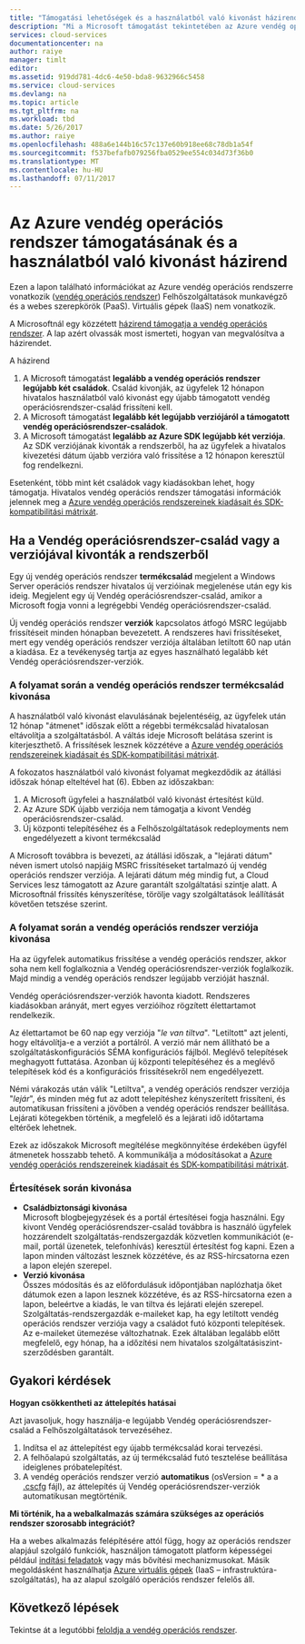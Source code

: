 ```yaml
---
title: "Támogatási lehetőségek és a használatból való kivonást házirend útmutató az Azure vendég operációs rendszer |} Microsoft Docs"
description: "Mi a Microsoft támogatást tekintetében az Azure vendég operációs rendszeren felhőalapú szolgáltatás által használt információkat tartalmaz."
services: cloud-services
documentationcenter: na
author: raiye
manager: timlt
editor: 
ms.assetid: 919dd781-4dc6-4e50-bda8-9632966c5458
ms.service: cloud-services
ms.devlang: na
ms.topic: article
ms.tgt_pltfrm: na
ms.workload: tbd
ms.date: 5/26/2017
ms.author: raiye
ms.openlocfilehash: 488a6e144b16c57c137e60b918ee68c78db1a54f
ms.sourcegitcommit: f537befafb079256fba0529ee554c034d73f36b0
ms.translationtype: MT
ms.contentlocale: hu-HU
ms.lasthandoff: 07/11/2017
---
```

# <a name="azure-guest-os-supportability-and-retirement-policy"></a>Az Azure vendég operációs rendszer támogatásának és a használatból való kivonást házirend
Ezen a lapon található információkat az Azure vendég operációs rendszerre vonatkozik ([vendég operációs rendszer](cloud-services-guestos-update-matrix.md)) Felhőszolgáltatások munkavégző és a webes szerepkörök (PaaS). Virtuális gépek (IaaS) nem vonatkozik.

A Microsoftnál egy közzétett [házirend támogatja a vendég operációs rendszer](http://support.microsoft.com/gp/azure-cloud-lifecycle-faq). A lap azért olvassák most ismerteti, hogyan van megvalósítva a házirendet.

A házirend

1. A Microsoft támogatást **legalább a vendég operációs rendszer legújabb két családok**. Család kivonják, az ügyfelek 12 hónapon hivatalos használatból való kivonást egy újabb támogatott vendég operációsrendszer-család frissíteni kell.
2. A Microsoft támogatást **legalább két legújabb verziójáról a támogatott vendég operációsrendszer-családok**.
3. A Microsoft támogatást **legalább az Azure SDK legújabb két verziója**. Az SDK verziójának kivonták a rendszerből, ha az ügyfelek a hivatalos kivezetési dátum újabb verzióra való frissítése a 12 hónapon keresztül fog rendelkezni.

Esetenként, több mint két családok vagy kiadásokban lehet, hogy támogatja. Hivatalos vendég operációs rendszer támogatási információk jelennek meg a [Azure vendég operációs rendszereinek kiadásait és SDK-kompatibilitási mátrixát](cloud-services-guestos-update-matrix.md).

## <a name="when-a-guest-os-family-or-version-is-retired"></a>Ha a Vendég operációsrendszer-család vagy a verziójával kivonták a rendszerből
Egy új vendég operációs rendszer **termékcsalád** megjelent a Windows Server operációs rendszer hivatalos új verzióinak megjelenése után egy kis ideig. Megjelent egy új Vendég operációsrendszer-család, amikor a Microsoft fogja vonni a legrégebbi Vendég operációsrendszer-család.

Új vendég operációs rendszer **verziók** kapcsolatos átfogó MSRC legújabb frissítéseit minden hónapban bevezetett. A rendszeres havi frissítéseket, mert egy vendég operációs rendszer verziója általában letiltott 60 nap után a kiadása. Ez a tevékenység tartja az egyes használható legalább két Vendég operációsrendszer-verziók.

### <a name="process-during-a-guest-os-family-retirement"></a>A folyamat során a vendég operációs rendszer termékcsalád kivonása
A használatból való kivonást elavulásának bejelentéséig, az ügyfelek után 12 hónap "átmenet" időszak előtt a régebbi termékcsalád hivatalosan eltávolítja a szolgáltatásból. A váltás ideje Microsoft belátása szerint is kiterjeszthető. A frissítések lesznek közzétéve a [Azure vendég operációs rendszereinek kiadásait és SDK-kompatibilitási mátrixát](cloud-services-guestos-update-matrix.md).

A fokozatos használatból való kivonást folyamat megkezdődik az átállási időszak hónap elteltével hat (6). Ebben az időszakban:

1. A Microsoft ügyfelei a használatból való kivonást értesítést küld.
2. Az Azure SDK újabb verziója nem támogatja a kivont Vendég operációsrendszer-család.
3. Új központi telepítéséhez és a Felhőszolgáltatások redeployments nem engedélyezett a kivont termékcsalád

A Microsoft továbbra is bevezeti, az átállási időszak, a "lejárati dátum" néven ismert utolsó napjáig MSRC frissítéseket tartalmazó új vendég operációs rendszer verziója. A lejárati dátum még mindig fut, a Cloud Services lesz támogatott az Azure garantált szolgáltatási szintje alatt. A Microsoftnál frissítés kényszerítése, törölje vagy szolgáltatások leállítását követően tetszése szerint.

### <a name="process-during-a-guest-os-version-retirement"></a>A folyamat során a vendég operációs rendszer verziója kivonása
Ha az ügyfelek automatikus frissítése a vendég operációs rendszer, akkor soha nem kell foglalkoznia a Vendég operációsrendszer-verziók foglalkozik. Majd mindig a vendég operációs rendszer legújabb verzióját használ.

Vendég operációsrendszer-verziók havonta kiadott. Rendszeres kiadásokban arányát, mert egyes verzióihoz rögzített élettartamot rendelkezik.

Az élettartamot be 60 nap egy verziója "*le van tiltva*". "Letiltott" azt jelenti, hogy eltávolítja-e a verziót a portálról. A verzió már nem állítható be a szolgáltatáskonfigurációs SÉMA konfigurációs fájlból. Meglévő telepítések meghagyott futtatása. Azonban új központi telepítéséhez és a meglévő telepítések kód és a konfigurációs frissítésekről nem engedélyezett.

Némi várakozás után válik "Letiltva", a vendég operációs rendszer verziója "*lejár*", és minden még fut az adott telepítéshez kényszerített frissíteni, és automatikusan frissíteni a jövőben a vendég operációs rendszer beállítása. Lejárati kötegekben történik, a megfelelő és a lejárati idő időtartama eltérőek lehetnek.

Ezek az időszakok Microsoft megítélése megkönnyítése érdekében ügyfél átmenetek hosszabb tehető. A kommunikálja a módosításokat a [Azure vendég operációs rendszereinek kiadásait és SDK-kompatibilitási mátrixát](cloud-services-guestos-update-matrix.md).

### <a name="notifications-during-retirement"></a>Értesítések során kivonása
* **Családbiztonsági kivonása** <br>Microsoft blogbejegyzések és a portál értesítései fogja használni. Egy kivont Vendég operációsrendszer-család továbbra is használó ügyfelek hozzárendelt szolgáltatás-rendszergazdák közvetlen kommunikációt (e-mail, portál üzenetek, telefonhívás) keresztül értesítést fog kapni. Ezen a lapon minden változást lesznek közzétéve, és az RSS-hírcsatorna ezen a lapon elején szerepel.
* **Verzió kivonása** <br>Összes módosítás és az előfordulásuk időpontjában naplózhatja őket dátumok ezen a lapon lesznek közzétéve, és az RSS-hírcsatorna ezen a lapon, beleértve a kiadás, le van tiltva és lejárati elején szerepel. Szolgáltatás-rendszergazdák e-maileket kap, ha egy letiltott vendég operációs rendszer verziója vagy a családot futó központi telepítések. Az e-maileket ütemezése változhatnak. Ezek általában legalább előtt megfelelő, egy hónap, ha a időzítési nem hivatalos szolgáltatásiszint-szerződésben garantált.

## <a name="frequently-asked-questions"></a>Gyakori kérdések
**Hogyan csökkentheti az áttelepítés hatásai**

Azt javasoljuk, hogy használja-e legújabb Vendég operációsrendszer-család a Felhőszolgáltatások tervezéséhez.

1. Indítsa el az áttelepítést egy újabb termékcsalád korai tervezési.
2. A felhőalapú szolgáltatás, az új termékcsalád futó tesztelése beállítása ideiglenes próbatelepítést.
3. A vendég operációs rendszer verzió **automatikus** (osVersion = * a a [.cscfg](cloud-services-model-and-package.md#cscfg) fájl), az áttelepítés új Vendég operációsrendszer-verziók automatikusan megtörténik.

**Mi történik, ha a webalkalmazás számára szükséges az operációs rendszer szorosabb integrációt?**

Ha a webes alkalmazás felépítésére attól függ, hogy az operációs rendszer alapjául szolgáló funkciók, használjon támogatott platform képességei például [indítási feladatok](cloud-services-startup-tasks.md) vagy más bővítési mechanizmusokat. Másik megoldásként használhatja [Azure virtuális gépek](https://azure.microsoft.com/documentation/scenarios/virtual-machines/) (IaaS – infrastruktúra-szolgáltatás), ha az alapul szolgáló operációs rendszer felelős áll.

## <a name="next-steps"></a>Következő lépések
Tekintse át a legutóbbi [feloldja a vendég operációs rendszer](cloud-services-guestos-update-matrix.md).
